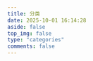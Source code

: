 ```yaml
---
title: 分类
date: 2025-10-01 16:14:28
aside: false
top_img: false
type: "categories"
comments: false 
---
```

